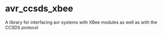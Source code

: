 # avr_ccsds_xbee
A library for interfacing avr systems with XBee modules as well as with the CCSDS protocol
